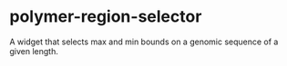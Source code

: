 polymer-region-selector
=======================

A widget that selects max and min bounds on a genomic sequence of a given length.
